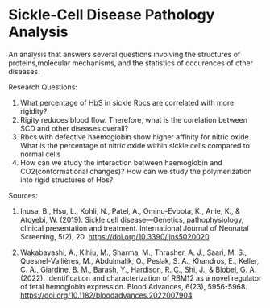 # Sickle-Cell Disease Pathology Analysis
An analysis that answers several questions involving the structures of proteins,molecular
mechanisms, and the statistics of occurences of other diseases.


Research Questions:

1) What percentage of HbS in sickle Rbcs are correlated with more rigidity?
2) Rigity reduces blood flow. Therefore, what is the corelation between SCD and other diseases overall?
3) Rbcs with defective haemoglobin show higher affinity for nitric oxide. What is the percentage of nitric oxide within sickle cells compared to normal cells
4) How can we study the interaction between haemoglobin and CO2(conformational changes)? How can we study the polymerization into rigid structures of Hbs?


Sources:
1) Inusa, B., Hsu, L., Kohli, N., Patel, A., Ominu-Evbota, K., Anie, K., & Atoyebi, W. (2019). Sickle cell disease—Genetics, pathophysiology, clinical presentation and treatment. International Journal of Neonatal Screening, 5(2), 20. https://doi.org/10.3390/ijns5020020

2) Wakabayashi, A., Kihiu, M., Sharma, M., Thrasher, A. J., Saari, M. S., Quesnel-Vallières, M., Abdulmalik, O., Peslak, S. A., Khandros, E., Keller, C. A., Giardine, B. M., Barash, Y., Hardison, R. C., Shi, J., & Blobel, G. A. (2022). Identification and characterization of RBM12 as a novel regulator of fetal hemoglobin expression. Blood Advances, 6(23), 5956-5968. https://doi.org/10.1182/bloodadvances.2022007904

